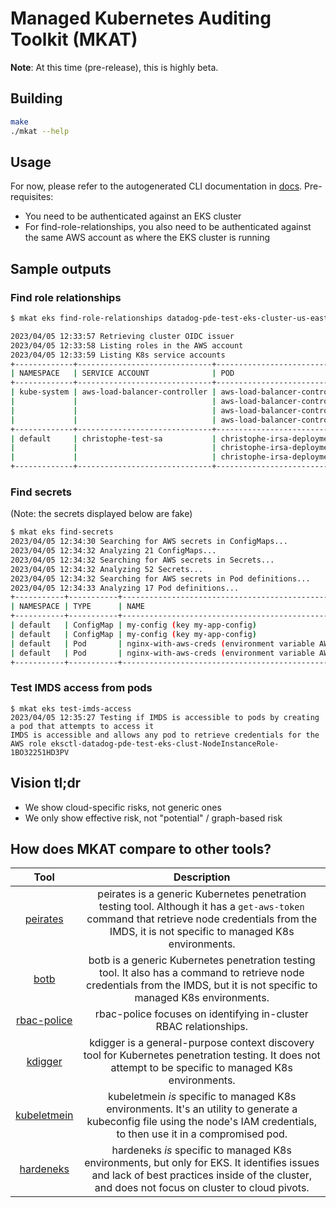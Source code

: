# Managed Kubernetes Auditing Toolkit (MKAT)

**Note**: At this time (pre-release), this is highly beta.

## Building

```bash
make
./mkat --help
```

## Usage

For now, please refer to the autogenerated CLI documentation in [docs](./docs). Pre-requisites:

* You need to be authenticated against an EKS cluster
* For find-role-relationships, you also need to be authenticated against the same AWS account as where the EKS cluster is running

## Sample outputs

### Find role relationships

```bash
$ mkat eks find-role-relationships datadog-pde-test-eks-cluster-us-east-1

2023/04/05 12:33:57 Retrieving cluster OIDC issuer
2023/04/05 12:33:58 Listing roles in the AWS account
2023/04/05 12:33:59 Listing K8s service accounts
+-------------+------------------------------+-----------------------------------------------+--------------------------------------------------------------------------------------------+
| NAMESPACE   | SERVICE ACCOUNT              | POD                                           | ASSUMABLE ROLE ARN                                                                         |
+-------------+------------------------------+-----------------------------------------------+--------------------------------------------------------------------------------------------+
| kube-system | aws-load-balancer-controller | aws-load-balancer-controller-56bbd74695-9sw79 | arn:aws:iam::677301038893:role/AmazonEKSLoadBalancerControllerRole                         |
|             |                              | aws-load-balancer-controller-56bbd74695-9sw79 | arn:aws:iam::677301038893:role/ChristopheSampleIRSARoleThatCanBeAssumedByAnyPodInCluster   |
|             |                              | aws-load-balancer-controller-56bbd74695-b7hb2 | arn:aws:iam::677301038893:role/AmazonEKSLoadBalancerControllerRole                         |
|             |                              | aws-load-balancer-controller-56bbd74695-b7hb2 | arn:aws:iam::677301038893:role/ChristopheSampleIRSARoleThatCanBeAssumedByAnyPodInCluster   |
+-------------+------------------------------+-----------------------------------------------+--------------------------------------------------------------------------------------------+
| default     | christophe-test-sa           | christophe-irsa-deployment-7b476dfdb5-hkxdg   | arn:aws:iam::677301038893:role/ChristopheSampleIRSARoleThatCanBeAssumedByAnyPodInCluster   |
|             |                              | christophe-irsa-deployment-7b476dfdb5-hkxdg   | arn:aws:iam::677301038893:role/ChristopheSampleIRSARoleThatCanBeAssumedByAnyPodInDefaultNS |
|             |                              | christophe-irsa-deployment-7b476dfdb5-hkxdg   | arn:aws:iam::677301038893:role/ChristopheSamplePodIRSARole                                 |
+-------------+------------------------------+-----------------------------------------------+--------------------------------------------------------------------------------------------+
```

### Find secrets

(Note: the secrets displayed below are fake)

```bash
$ mkat eks find-secrets
2023/04/05 12:34:30 Searching for AWS secrets in ConfigMaps...
2023/04/05 12:34:32 Analyzing 21 ConfigMaps...
2023/04/05 12:34:32 Searching for AWS secrets in Secrets...
2023/04/05 12:34:32 Analyzing 52 Secrets...
2023/04/05 12:34:32 Searching for AWS secrets in Pod definitions...
2023/04/05 12:34:33 Analyzing 17 Pod definitions...
+-----------+-----------+--------------------------------------------------------+------------------------------------------+
| NAMESPACE | TYPE      | NAME                                                   | VALUE                                    |
+-----------+-----------+--------------------------------------------------------+------------------------------------------+
| default   | ConfigMap | my-config (key my-app-config)                          | AKIAZ3MSJV4WWNKWW5FG                     |
| default   | ConfigMap | my-config (key my-app-config)                          | HP8lBRs8X50F/0nCAXqEPQ95+jlG/0pLdlNui2XF |
| default   | Pod       | nginx-with-aws-creds (environment variable AWS_ACCESS) | AKIAZ3MSJV4WWNKWW5FG                     |
| default   | Pod       | nginx-with-aws-creds (environment variable AWS_SECRET) | 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 |
+-----------+-----------+--------------------------------------------------------+------------------------------------------+
```

### Test IMDS access from pods

```eks
$ mkat eks test-imds-access
2023/04/05 12:35:27 Testing if IMDS is accessible to pods by creating a pod that attempts to access it
IMDS is accessible and allows any pod to retrieve credentials for the AWS role eksctl-datadog-pde-test-eks-clust-NodeInstanceRole-1BO32251HD3PV
```

## Vision tl;dr

* We show cloud-specific risks, not generic ones
* We only show effective risk, not "potential" / graph-based risk

## How does MKAT compare to other tools?

| **Tool** | **Description** |
|:---:|:---:|
| [peirates](https://github.com/inguardians/peirates) |   peirates is a generic Kubernetes penetration testing tool. Although it has a `get-aws-token` command that retrieve node credentials from the IMDS, it is not specific to managed K8s environments. |
| [botb](https://github.com/brompwnie/botb) | botb is a generic Kubernetes penetration testing tool. It also has a command to retrieve node credentials from the IMDS, but it is not specific to managed K8s environments. |
| [rbac-police](https://github.com/PaloAltoNetworks/rbac-police) | rbac-police focuses on identifying in-cluster RBAC relationships. |
| [kdigger](https://github.com/quarkslab/kdigger) | kdigger is a general-purpose context discovery tool for Kubernetes penetration testing. It does not attempt to be specific to managed K8s environments. |
| [kubeletmein](https://github.com/4ARMED/kubeletmein) | kubeletmein _is_ specific to managed K8s environments. It's an utility to generate a kubeconfig file using the node's IAM credentials, to then use it in a compromised pod. |
| [hardeneks](https://github.com/aws-samples/hardeneks) | hardeneks _is_ specific to managed K8s environments, but only for EKS. It identifies issues and lack of best practices inside of the cluster, and does not focus on cluster to cloud pivots. |
